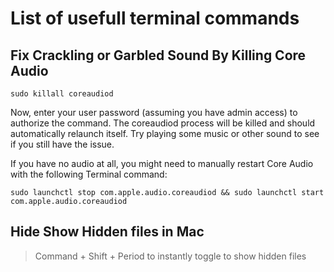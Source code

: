 # List of usefull terminal commands


## Fix Crackling or Garbled Sound By Killing Core Audio

    sudo killall coreaudiod
    
Now, enter your user password (assuming you have admin access) to authorize the command. 
The coreaudiod process will be killed and should automatically relaunch itself. 
Try playing some music or other sound to see if you still have the issue.

If you have no audio at all, you might need to manually restart Core Audio with the following Terminal command:

    sudo launchctl stop com.apple.audio.coreaudiod && sudo launchctl start com.apple.audio.coreaudiod   

## Hide Show Hidden files in Mac

> Command + Shift + Period to instantly toggle to show hidden files
